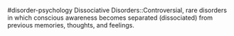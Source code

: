 #disorder-psychology 
Dissociative Disorders::Controversial, rare disorders in which conscious awareness becomes separated (dissociated) from previous memories, thoughts, and feelings.